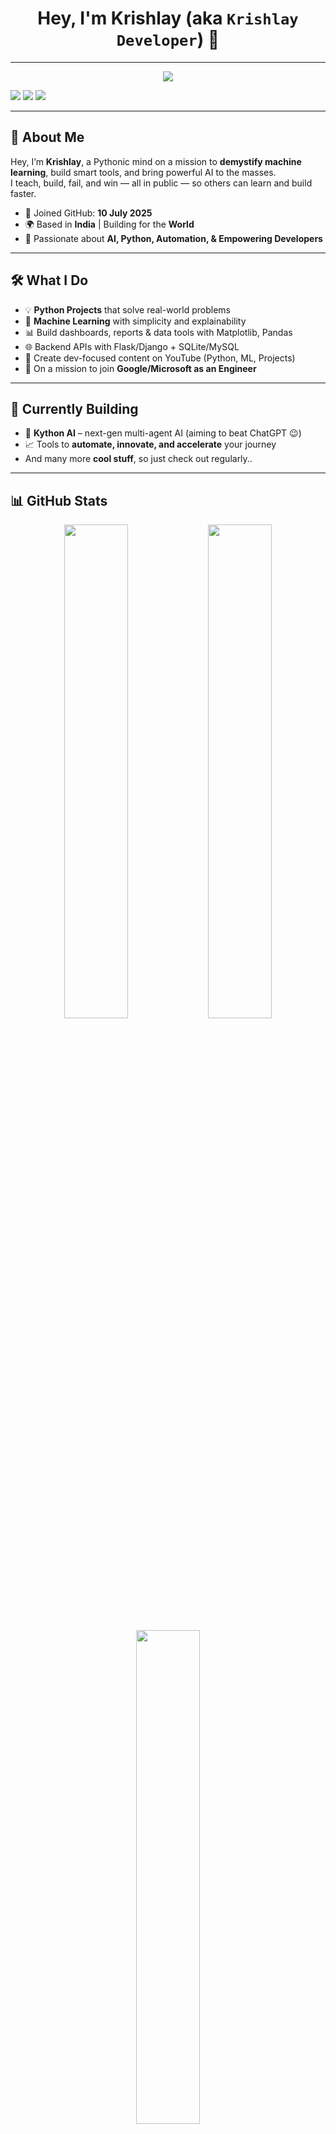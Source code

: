<h1 align="center">Hey, I'm Krishlay (aka <code>Krishlay Developer</code>) 👋</h1>

---

<p align="center">
  <a href="https://youtube.com/@DevKrishlay" target="_blank">
  <img src="https://img.shields.io/badge/YouTube-%40KrishlayDev-FF0000?style=for-the-badge&logo=youtube&logoColor=white"/>
</a>

  <a href="https://instagram.com/krishlaydev"><img src="https://img.shields.io/badge/Instagram-%40krishlaydev-E4405F?style=for-the-badge&logo=instagram&logoColor=white"/></a>
  <a href="mailto:krishlay2026@gmail.com"><img src="https://img.shields.io/badge/Email-krishlay2026%40gmail.com-D14836?style=for-the-badge&logo=gmail&logoColor=white"/></a>
  <a href="https://whatsapp.com/channel/0029Vb5mRhe8kyyD5NvXdu3E"><img src="https://img.shields.io/badge/WhatsApp-Channel-25D366?style=for-the-badge&logo=whatsapp&logoColor=white" /></a>
</p>

---

## 🚀 About Me

Hey, I’m **Krishlay**, a Pythonic mind on a mission to **demystify machine learning**, build smart tools, and bring powerful AI to the masses.  
I teach, build, fail, and win — all in public — so others can learn and build faster.

- 📅 Joined GitHub: **10 July 2025**  
- 🌍 Based in **India** | Building for the **World**  
- 🔭 Passionate about **AI, Python, Automation, & Empowering Developers**

---

## 🛠️ What I Do

- 💡 **Python Projects** that solve real-world problems
- 🤖 **Machine Learning** with simplicity and explainability
- 📊 Build dashboards, reports & data tools with Matplotlib, Pandas
- 🌐 Backend APIs with Flask/Django + SQLite/MySQL
- 🎥 Create dev-focused content on YouTube (Python, ML, Projects)
- 💼 On a mission to join **Google/Microsoft as an Engineer**

---

## 🔧 Currently Building

- 🧠 **Kython AI** – next-gen multi-agent AI (aiming to beat ChatGPT 😉) 
- 📈 Tools to **automate, innovate, and accelerate** your journey
- And many more **cool stuff**, so just check out regularly..

---

## 📊 GitHub Stats

<p align="center">
  <img src="https://github-readme-stats.vercel.app/api?username=KrishlayDev&show_icons=true&theme=radical" width="45%" />
  <img src="https://github-readme-streak-stats.herokuapp.com?user=KrishlayDev&theme=tokyonight" width="45%" />
</p>

<p align="center">
  <img src="https://github-readme-stats.vercel.app/api/top-langs/?username=KrishlayDev&layout=compact&theme=tokyonight" width="45%" />
</p>

---

## 🌐 Let’s Connect

- 🎥 YouTuber @ [KrishlayDev](https://youtube.com/@DevKrishlay)
- 📬 Email: [krishlay2026@gmail.com](mailto:krishlay2026@gmail.com)  
- 🧠 Instagram: [@krishlaydev](https://instagram.com/krishlaydev)
- 📲 WhatsApp Channel: [Join Here](https://whatsapp.com/channel/0029Vb5mRhe8kyyD5NvXdu3E)  
- 🔗 GitHub: [github.com/KrishlayDev](https://github.com/KrishlayDev)

---

## ⚡ Mission Statement

> **"Empowering the next billion with code, clarity & courage.  
> Let’s automate what’s boring and innovate what matters."**

---

## 🧠 Philosophy

> Code for humans, not just machines.  
> Think sharp, build smart, share freely.

---

## 💬 Message to Visitors

Thanks for stopping by.  
📌 **Star a repo**. 🍴 Fork it. 💬 DM me.  
Let’s **build something legendary together.**

---

<h3 align="center">🌐 Explore More</h3>
<p align="center">
  <a href="https://youtube.com/@DevKrishlay" target="_blank">
    <img src="https://img.shields.io/badge/-Watch%20on%20YouTube-FF0000?style=for-the-badge&logo=youtube&logoColor=white" />
  </a>
  
  <a href="https://github.com/KrishlayDev" target="_blank">
    <img src="https://img.shields.io/badge/-Follow%20on%20GitHub-181717?style=for-the-badge&logo=github&logoColor=white" />
  </a>
  
  <a href="https://instagram.com/krishlaydev" target="_blank">
    <img src="https://img.shields.io/badge/-Follow%20on%20Instagram-E4405F?style=for-the-badge&logo=instagram&logoColor=white" />
  </a>
  
  <a href="mailto:krishlay2026@gmail.com" target="_blank">
    <img src="https://img.shields.io/badge/-Email%20Me-D14836?style=for-the-badge&logo=gmail&logoColor=white" />
  </a>
  
  <a href="https://whatsapp.com/channel/0029Vb5mRhe8kyyD5NvXdu3E" target="_blank">
    <img src="https://img.shields.io/badge/-Join%20My%20WhatsApp%20Channel-25D366?style=for-the-badge&logo=whatsapp&logoColor=white" />
  </a>

  <a href="https://www.chess.com/member/ExpertKrish" target="_blank">
  <img src="https://img.shields.io/badge/-Chess.com%20Profile-3C8039?style=for-the-badge&logo=chess-dot-com&logoColor=white" />
</a>

</p>

<h4>**✨🔥🙌📂🎯 Thank you GitHub for showcasing my journey! 🚀💻❤️🌍📈**</h4>

